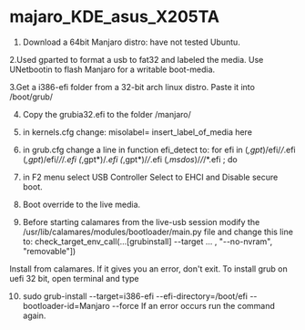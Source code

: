# majaro_KDE_asus_X205TA

1. Download a 64bit Manjaro distro: have not tested Ubuntu.

2.Used gparted to format a usb to fat32 and labeled the media.
  Use UNetbootin to flash Manjaro for a writable boot-media.

3.Get a i386-efi folder from a 32-bit arch linux distro.
  Paste it into /boot/grub/

4. Copy the grubia32.efi to the folder /manjaro/


5. in kernels.cfg change:
   misolabel= insert_label_of_media here
 
6. in grub.cfg change a line in function efi_detect to:
   for efi in (*,gpt*)/efi/*/*.efi (*,gpt*)/efi/*/*/*.efi (*,gpt*)/*.efi (*,gpt*)/*/*.efi (*,msdos*)/*/*/*.efi ; do

7. in F2 menu select USB Controller Select to EHCI and Disable secure boot.

8. Boot override to the live media.

9. Before starting calamares from the live-usb session modify the /usr/lib/calamares/modules/bootloader/main.py file and change this line to:
   check_target_env_call(...[grubinstall] --target ... , "--no-nvram", "removable"])

Install from calamares.
If it gives you an error, don't exit. To install grub on uefi 32 bit, open terminal and type

10. sudo grub-install --target=i386-efi --efi-directory=/boot/efi --bootloader-id=Manjaro --force
If an error occurs run the command again.

